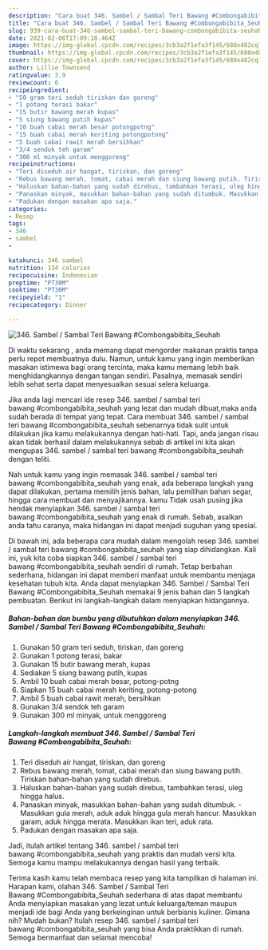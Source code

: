 ```yaml
---
description: "Cara buat 346. Sambel / Sambal Teri Bawang #Combongabibita_Seuhah yang nikmat dan Mudah Dibuat"
title: "Cara buat 346. Sambel / Sambal Teri Bawang #Combongabibita_Seuhah yang nikmat dan Mudah Dibuat"
slug: 939-cara-buat-346-sambel-sambal-teri-bawang-combongabibita-seuhah-yang-nikmat-dan-mudah-dibuat
date: 2021-02-06T17:09:18.464Z
image: https://img-global.cpcdn.com/recipes/3cb3a2f1efa3f145/680x482cq70/346-sambel-sambal-teri-bawang-combongabibita_seuhah-foto-resep-utama.jpg
thumbnail: https://img-global.cpcdn.com/recipes/3cb3a2f1efa3f145/680x482cq70/346-sambel-sambal-teri-bawang-combongabibita_seuhah-foto-resep-utama.jpg
cover: https://img-global.cpcdn.com/recipes/3cb3a2f1efa3f145/680x482cq70/346-sambel-sambal-teri-bawang-combongabibita_seuhah-foto-resep-utama.jpg
author: Lillie Townsend
ratingvalue: 3.9
reviewcount: 6
recipeingredient:
- "50 gram teri seduh tiriskan dan goreng"
- "1 potong terasi bakar"
- "15 butir bawang merah kupas"
- "5 siung bawang putih kupas"
- "10 buah cabai merah besar potongpotng"
- "15 buah cabai merah keriting potongpotong"
- "5 buah cabai rawit merah bersihkan"
- "3/4 sendok teh garam"
- "300 ml minyak untuk menggoreng"
recipeinstructions:
- "Teri diseduh air hangat, tiriskan, dan goreng"
- "Rebus bawang merah, tomat, cabai merah dan siung bawang putih. Tiriskan bahan-bahan yang sudah direbus."
- "Haluskan bahan-bahan yang sudah direbus, tambahkan terasi, uleg hingga halus."
- "Panaskan minyak, masukkan bahan-bahan yang sudah ditumbuk. Masukkan gula merah, aduk aduk hingga gula merah hancur. Masukkan garam, aduk hingga merata. Masukkan ikan teri, aduk rata."
- "Padukan dengan masakan apa saja."
categories:
- Resep
tags:
- 346
- sambel
- 

katakunci: 346 sambel  
nutrition: 134 calories
recipecuisine: Indonesian
preptime: "PT30M"
cooktime: "PT30M"
recipeyield: "1"
recipecategory: Dinner

---
```



![346. Sambel / Sambal Teri Bawang #Combongabibita_Seuhah](https://img-global.cpcdn.com/recipes/3cb3a2f1efa3f145/680x482cq70/346-sambel-sambal-teri-bawang-combongabibita_seuhah-foto-resep-utama.jpg)

Di waktu  sekarang , anda memang dapat mengorder makanan praktis tanpa perlu repot membuatnya dulu. Namun, untuk kamu yang ingin memberikan masakan istimewa bagi orang tercinta, maka kamu memang lebih baik menghidangkannya dengan tangan sendiri. Pasalnya, memasak sendiri lebih sehat serta dapat menyesuaikan sesuai selera keluarga.

Jika anda lagi mencari ide resep 346. sambel / sambal teri bawang #combongabibita_seuhah yang lezat dan mudah dibuat,maka anda sudah berada di tempat yang tepat. Cara membuat 346. sambel / sambal teri bawang #combongabibita_seuhah  sebenarnya tidak sulit untuk dilakukan jika kamu melakukannya dengan hati-hati. Tapi, anda jangan risau akan tidak berhasil dalam melakukannya 
sebab di artikel ini kita akan mengupas 346. sambel / sambal teri bawang #combongabibita_seuhah dengan teliti.  



Nah untuk kamu yang ingin memasak 346. sambel / sambal teri bawang #combongabibita_seuhah yang enak, ada beberapa langkah yang dapat dilakukan, pertama memilih jenis bahan, lalu pemilihan bahan segar, hingga cara membuat dan menyajikannya. kamu Tidak usah pusing jika hendak menyiapkan 346. sambel / sambal teri bawang #combongabibita_seuhah yang enak di rumah. Sebab, asalkan anda  tahu caranya, maka hidangan ini dapat menjadi suguhan yang spesial.

Di bawah ini, ada beberapa cara mudah dalam mengolah resep 346. sambel / sambal teri bawang #combongabibita_seuhah yang siap dihidangkan. Kali ini, yuk kita coba siapkan 346. sambel / sambal teri bawang #combongabibita_seuhah sendiri di rumah. Tetap berbahan sederhana, hidangan ini dapat memberi manfaat untuk membantu menjaga kesehatan tubuh kita. Anda dapat menyiapkan 346. Sambel / Sambal Teri Bawang #Combongabibita_Seuhah memakai 9 jenis bahan dan 5 langkah pembuatan. Berikut ini langkah-langkah dalam menyiapkan hidangannya.

<!--inarticleads1-->

##### Bahan-bahan dan bumbu yang dibutuhkan dalam menyiapkan 346. Sambel / Sambal Teri Bawang #Combongabibita_Seuhah:

1. Gunakan 50 gram teri seduh, tiriskan, dan goreng
1. Gunakan 1 potong terasi, bakar
1. Gunakan 15 butir bawang merah, kupas
1. Sediakan 5 siung bawang putih, kupas
1. Ambil 10 buah cabai merah besar, potong-potng
1. Siapkan 15 buah cabai merah keriting, potong-potong
1. Ambil 5 buah cabai rawit merah, bersihkan
1. Gunakan 3/4 sendok teh garam
1. Gunakan 300 ml minyak, untuk menggoreng




<!--inarticleads2-->

##### Langkah-langkah membuat 346. Sambel / Sambal Teri Bawang #Combongabibita_Seuhah:

1. Teri diseduh air hangat, tiriskan, dan goreng
1. Rebus bawang merah, tomat, cabai merah dan siung bawang putih. Tiriskan bahan-bahan yang sudah direbus.
1. Haluskan bahan-bahan yang sudah direbus, tambahkan terasi, uleg hingga halus.
1. Panaskan minyak, masukkan bahan-bahan yang sudah ditumbuk. - Masukkan gula merah, aduk aduk hingga gula merah hancur. Masukkan garam, aduk hingga merata. Masukkan ikan teri, aduk rata.
1. Padukan dengan masakan apa saja.




Jadi, itulah artikel tentang  346. sambel / sambal teri bawang #combongabibita_seuhah  yang praktis dan mudah versi kita. Semoga kamu mampu melakukannya dengan hasil yang terbaik. 

Terima kasih kamu telah membaca resep yang kita tampilkan di halaman ini. Harapan kami, olahan  346. Sambel / Sambal Teri Bawang #Combongabibita_Seuhah sederhana di atas dapat membantu Anda menyiapkan masakan yang lezat untuk keluarga/teman maupun menjadi ide bagi Anda yang berkeinginan untuk berbisnis kuliner. Gimana nih? Mudah bukan? Itulah resep 346. sambel / sambal teri bawang #combongabibita_seuhah yang bisa Anda praktikkan di rumah. Semoga bermanfaat dan selamat mencoba!

